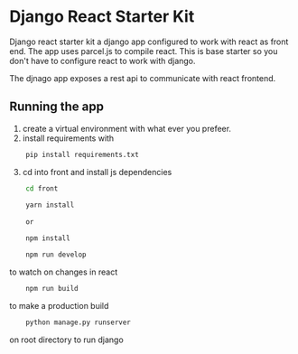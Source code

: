 # Django React Starter Kit

Django react starter kit a django app configured to work with react as front end. The app uses parcel.js to compile react. This is base starter so you don't have to configure react to work with django. 

The djnago app exposes a rest api to communicate with react frontend. 


## Running the app
1. create a virtual environment with what ever you prefeer.
2. install requirements with 


```bash
    pip install requirements.txt
```

3. cd into front and install js dependencies
```bash
    cd front
    
    yarn install 
    
    or

    npm install
```

```bash
    npm run develop
```
to watch on changes in react

```bash
    npm run build 
```
to make a production build


```bash
    python manage.py runserver
```

on root directory to run django
